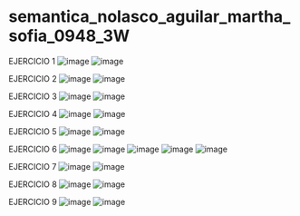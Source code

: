 # semantica_nolasco_aguilar_martha_sofia_0948_3W
EJERCICIO 1
![image](https://github.com/user-attachments/assets/0a4f2a78-0319-49b1-a283-9cb466c1d739)
![image](https://github.com/user-attachments/assets/7056a1c4-41d2-4970-ade5-57592e34bd69)

EJERCICIO 2 
![image](https://github.com/user-attachments/assets/6c71e1c9-36a9-44ff-a497-2631979de344)
![image](https://github.com/user-attachments/assets/c2cebb1f-f87e-4db5-bb8b-077558662cae)

EJERCICIO 3 
![image](https://github.com/user-attachments/assets/f5609a69-3312-43d0-9eb7-0eb340085464)
![image](https://github.com/user-attachments/assets/d8c0994e-d55a-4d38-8f5c-1332ba2dc15b)

EJERCICIO 4
![image](https://github.com/user-attachments/assets/312368b6-2526-4ece-8765-cef852af9856)
![image](https://github.com/user-attachments/assets/af760087-3938-43db-bb11-ab57a339df79)

EJERCICIO 5 
![image](https://github.com/user-attachments/assets/8f8e1448-a19c-4b4e-b803-b42981536e60)
![image](https://github.com/user-attachments/assets/d772c3b1-fb02-4749-93cf-bc9f3c9ad324)

EJERCICIO 6 
![image](https://github.com/user-attachments/assets/693889ca-0cc8-4c78-b3df-496c2f9b10a1)
![image](https://github.com/user-attachments/assets/e63215d4-f46a-46f0-9615-c53afffc56ab)
![image](https://github.com/user-attachments/assets/a1c9a285-14b7-4ee9-af10-1c5b10515f19)
![image](https://github.com/user-attachments/assets/913ff424-0716-420e-a623-5e2f496abc24)
![image](https://github.com/user-attachments/assets/a31877b9-dd21-42bb-9f44-4f25a0200e9f)

EJERCICIO 7 
![image](https://github.com/user-attachments/assets/5ae306ee-502a-46a1-ada1-9f6eb2e66599)
![image](https://github.com/user-attachments/assets/b6870945-5b18-4e3a-bbac-f6b8c301b720)

EJERCICIO 8
![image](https://github.com/user-attachments/assets/b5e16a2e-1cbe-4345-babe-1d1a9d901c92)
![image](https://github.com/user-attachments/assets/6da25ae0-1253-4584-8b5b-2413e14d26e5)

EJERCICIO 9 
![image](https://github.com/user-attachments/assets/b1989c73-fda0-406a-8b06-1c021dc817a3)
![image](https://github.com/user-attachments/assets/c5751e9c-a02a-4546-a7c9-a6fda10dd23b)























